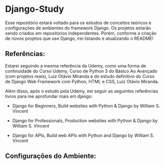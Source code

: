 # Django-Study
Esse repositório estará voltado para os estudos de conceitos teóricos e configurações de ambientes do framework Django. Os projetos estarão sendo criados em repositórios independentes. Porém, conforme a criação de novos projetos que use Django, irei listando e atualizando o README!

## Referências:
Estarei seguindo a mesma referência da Udemy, como uma forma de continuidade do Curso Udemy, Curso de Python 3 do Básico Ao Avançado (com projetos reais), Luiz Otávio Miranda e do estudo definitivo do Curso de Django Web Framework com Python, HTML e CSS, Luiz Otávio Miranda.

Além disso, após o estudo pela Udemy, irei seguir as seguintes referências livros para me aprofundar mais em django:

- Django for Beginners, Build websites with Python & Django by William S. Vincent

- Django for Professionals, Production websites with Python & Django by William S. Vincent

- Django for APIs, Build web APIs with Python and Django by William S. Vincent

## Configurações do Ambiente:

